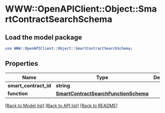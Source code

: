 # WWW::OpenAPIClient::Object::SmartContractSearchSchema

## Load the model package
```perl
use WWW::OpenAPIClient::Object::SmartContractSearchSchema;
```

## Properties
Name | Type | Description | Notes
------------ | ------------- | ------------- | -------------
**smart_contract_id** | **string** |  | [optional] 
**function** | [**SmartContractSearchFunctionSchema**](SmartContractSearchFunctionSchema.md) |  | [optional] 

[[Back to Model list]](../README.md#documentation-for-models) [[Back to API list]](../README.md#documentation-for-api-endpoints) [[Back to README]](../README.md)


